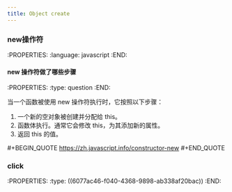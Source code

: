 ```yaml
---
title: Object create
---
```


### new操作符
:PROPERTIES:
:language: javascript
:END:
#### new 操作符做了哪些步骤
:PROPERTIES:
:type: question
:END:

当一个函数被使用 new 操作符执行时，它按照以下步骤：
1. 一个新的空对象被创建并分配给 this。
2. 函数体执行。通常它会修改 this，为其添加新的属性。
3. 返回 this 的值。

#+BEGIN_QUOTE
https://zh.javascript.info/constructor-new
#+END_QUOTE
### click
:PROPERTIES:
:type: ((6077ac46-f040-4368-9898-ab338af20bac))
:END: